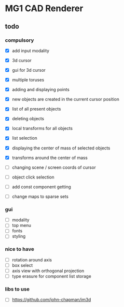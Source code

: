 # MG1 CAD Renderer

## todo

### compulsory
- [x] add input modality
- [x] 3d cursor
- [x] gui for 3d cursor 
- [x] multiple toruses
- [x] adding and displaying points
- [x] new objects are created in the current cursor position
- [x] list of all present objects
- [x] deleting objects
- [x] local transforms for all objects
- [x] list selection
- [x] displaying the center of mass of selected objects
- [x] transforms around the center of mass

- [ ] changing scene / screen coords of cursor
- [ ] object click selection
- [ ] add const component getting
- [ ] change maps to sparse sets

### gui
- [ ] modality
- [ ] top menu
- [ ] fonts
- [ ] styling

### nice to have
- [ ] rotation around axis
- [ ] box select
- [ ] axis view with orthogonal projection
- [ ] type erasure for component list storage

### libs to use 
- [ ] https://github.com/john-chapman/im3d
